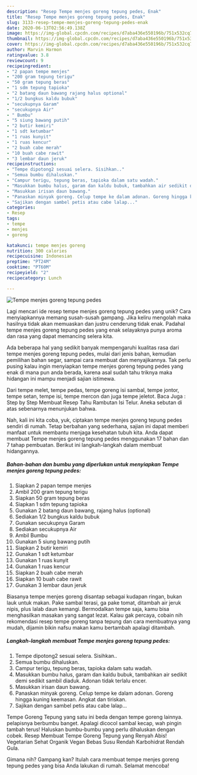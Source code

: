 ```yaml
---
description: "Resep Tempe menjes goreng tepung pedes, Enak"
title: "Resep Tempe menjes goreng tepung pedes, Enak"
slug: 3133-resep-tempe-menjes-goreng-tepung-pedes-enak
date: 2020-06-13T02:56:49.138Z
image: https://img-global.cpcdn.com/recipes/d7aba436e550196b/751x532cq70/tempe-menjes-goreng-tepung-pedes-foto-resep-utama.jpg
thumbnail: https://img-global.cpcdn.com/recipes/d7aba436e550196b/751x532cq70/tempe-menjes-goreng-tepung-pedes-foto-resep-utama.jpg
cover: https://img-global.cpcdn.com/recipes/d7aba436e550196b/751x532cq70/tempe-menjes-goreng-tepung-pedes-foto-resep-utama.jpg
author: Marvin Harmon
ratingvalue: 3.8
reviewcount: 9
recipeingredient:
- "2 papan tempe menjes"
- "200 gram tepung terigu"
- "50 gram tepung beras"
- "1 sdm tepung tapioka"
- "2 batang daun bawang rajang halus optional"
- "1/2 bungkus kaldu bubuk"
- "secukupnya Garam"
- "secukupnya Air"
- " Bumbu"
- "5 siung bawang putih"
- "2 butir kemiri"
- "1 sdt ketumbar"
- "1 ruas kunyit"
- "1 ruas kencur"
- "2 buah cabe merah"
- "10 buah cabe rawit"
- "3 lembar daun jeruk"
recipeinstructions:
- "Tempe dipotong2 sesuai selera. Sisihkan.."
- "Semua bumbu dihaluskan."
- "Campur terigu, tepung beras, tapioka dalam satu wadah."
- "Masukkan bumbu halus, garam dan kaldu bubuk, tambahkan air sedikit demi sedikit sambil diaduk. Adonan tidak terlalu encer."
- "Masukkan irisan daun bawang."
- "Panaskan minyak goreng. Celup tempe ke dalam adonan. Goreng hingga kuning keemasan. Angkat dan tiriskan."
- "Sajikan dengan sambel petis atau cabe lalap..."
categories:
- Resep
tags:
- tempe
- menjes
- goreng

katakunci: tempe menjes goreng 
nutrition: 300 calories
recipecuisine: Indonesian
preptime: "PT24M"
cooktime: "PT60M"
recipeyield: "2"
recipecategory: Lunch

---
```



![Tempe menjes goreng tepung pedes](https://img-global.cpcdn.com/recipes/d7aba436e550196b/751x532cq70/tempe-menjes-goreng-tepung-pedes-foto-resep-utama.jpg)

Lagi mencari ide resep tempe menjes goreng tepung pedes yang unik? Cara menyiapkannya memang susah-susah gampang. Jika keliru mengolah maka hasilnya tidak akan memuaskan dan justru cenderung tidak enak. Padahal tempe menjes goreng tepung pedes yang enak selayaknya punya aroma dan rasa yang dapat memancing selera kita.

Ada beberapa hal yang sedikit banyak mempengaruhi kualitas rasa dari tempe menjes goreng tepung pedes, mulai dari jenis bahan, kemudian pemilihan bahan segar, sampai cara membuat dan menyajikannya. Tak perlu pusing kalau ingin menyiapkan tempe menjes goreng tepung pedes yang enak di mana pun anda berada, karena asal sudah tahu triknya maka hidangan ini mampu menjadi sajian istimewa.

Dari tempe melet, tempe pedas, tempe goreng isi sambal, tempe jontor, tempe setan, tempe isi, tempe mercon dan juga tempe jeletot. Baca Juga : Step by Step Membuat Resep Tahu Rambutan Isi Telur. Aneka sebutan di atas sebenarnya menunjukan bahwa.


Nah, kali ini kita coba, yuk, ciptakan tempe menjes goreng tepung pedes sendiri di rumah. Tetap berbahan yang sederhana, sajian ini dapat memberi manfaat untuk membantu menjaga kesehatan tubuh kita. Anda dapat membuat Tempe menjes goreng tepung pedes menggunakan 17 bahan dan 7 tahap pembuatan. Berikut ini langkah-langkah dalam membuat hidangannya.

<!--inarticleads1-->

##### Bahan-bahan dan bumbu yang diperlukan untuk menyiapkan Tempe menjes goreng tepung pedes:

1. Siapkan 2 papan tempe menjes
1. Ambil 200 gram tepung terigu
1. Siapkan 50 gram tepung beras
1. Siapkan 1 sdm tepung tapioka
1. Gunakan 2 batang daun bawang, rajang halus (optional)
1. Sediakan 1/2 bungkus kaldu bubuk
1. Gunakan secukupnya Garam
1. Sediakan secukupnya Air
1. Ambil  Bumbu
1. Gunakan 5 siung bawang putih
1. Siapkan 2 butir kemiri
1. Gunakan 1 sdt ketumbar
1. Gunakan 1 ruas kunyit
1. Gunakan 1 ruas kencur
1. Siapkan 2 buah cabe merah
1. Siapkan 10 buah cabe rawit
1. Gunakan 3 lembar daun jeruk


Biasanya tempe menjes goreng disantap sebagai kudapan ringan, bukan lauk untuk makan. Pake sambal terasi, ga pake tomat, ditambah air jeruk nipis, plus lalab daun kemangi. Bermodalkan tempe saja, kamu bisa menghasilkan masakan yang sangat lezat. Kalau gak percaya, cobain nih rekomendasi resep tempe goreng tanpa tepung dan cara membuatnya yang mudah, dijamin bikin nafsu makan kamu bertambah apalagi ditambah. 

<!--inarticleads2-->

##### Langkah-langkah membuat Tempe menjes goreng tepung pedes:

1. Tempe dipotong2 sesuai selera. Sisihkan..
1. Semua bumbu dihaluskan.
1. Campur terigu, tepung beras, tapioka dalam satu wadah.
1. Masukkan bumbu halus, garam dan kaldu bubuk, tambahkan air sedikit demi sedikit sambil diaduk. Adonan tidak terlalu encer.
1. Masukkan irisan daun bawang.
1. Panaskan minyak goreng. Celup tempe ke dalam adonan. Goreng hingga kuning keemasan. Angkat dan tiriskan.
1. Sajikan dengan sambel petis atau cabe lalap...


Tempe Goreng Tepung yang satu ini beda dengan tempe goreng lainnya. pelapisnya berbumbu banget. Apalagi dicocol sambal kecap, wah pingin tambah terus! Haluskan bumbu-bumbu yang perlu dihaluskan dengan cobek. Resep Membuat Tempe Goreng Tepung yang Renyah Abis! Vegetarian Sehat Organik Vegan Bebas Susu Rendah Karbohidrat Rendah Gula. 

Gimana nih? Gampang kan? Itulah cara membuat tempe menjes goreng tepung pedes yang bisa Anda lakukan di rumah. Selamat mencoba!
